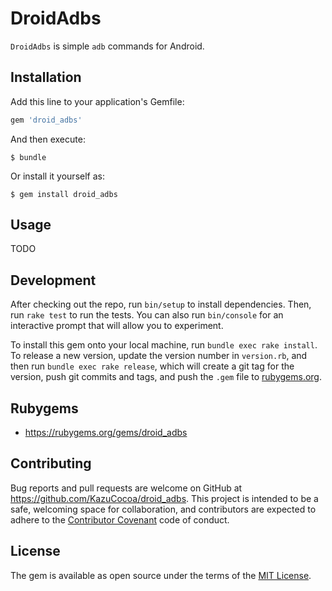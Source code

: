 # DroidAdbs
`DroidAdbs` is simple `adb` commands for Android.

## Installation

Add this line to your application's Gemfile:

```ruby
gem 'droid_adbs'
```

And then execute:

    $ bundle

Or install it yourself as:

    $ gem install droid_adbs

## Usage

TODO

## Development

After checking out the repo, run `bin/setup` to install dependencies. Then, run `rake test` to run the tests. You can also run `bin/console` for an interactive prompt that will allow you to experiment.

To install this gem onto your local machine, run `bundle exec rake install`. To release a new version, update the version number in `version.rb`, and then run `bundle exec rake release`, which will create a git tag for the version, push git commits and tags, and push the `.gem` file to [rubygems.org](https://rubygems.org).

## Rubygems
- https://rubygems.org/gems/droid_adbs

## Contributing

Bug reports and pull requests are welcome on GitHub at https://github.com/KazuCocoa/droid_adbs. This project is intended to be a safe, welcoming space for collaboration, and contributors are expected to adhere to the [Contributor Covenant](http://contributor-covenant.org) code of conduct.


## License

The gem is available as open source under the terms of the [MIT License](http://opensource.org/licenses/MIT).
